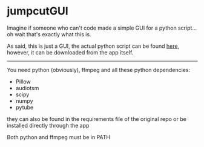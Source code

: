 # jumpcutGUI

Imagine if someone who can't code made a simple GUI for a python script... oh wait that's exactly what this is.

As said, this is just a GUI, the actual python script can be found [here](https://github.com/carykh/jumpcutter "here"), however, it can be downloaded from the app itself.

------------
You need python (obviously), ffmpeg and all these python dependencies:
- Pillow
- audiotsm
- scipy
- numpy
- pytube

they can also be found in the requirements file of the original repo or be installed directly through the app

Both python and ffmpeg must be in PATH
